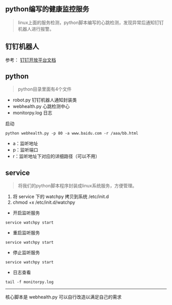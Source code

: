 ## python编写的健康监控服务

>linux上面的服务检测，python脚本编写的心跳检测，发现异常后通知钉钉机器人进行报警。

钉钉机器人
--------
参考：
[钉钉开放平台文档](https://open-doc.dingtalk.com/docs/doc.htm?spm=a219a.7629140.0.0.karFPe&treeId=257&articleId=105735&docType=1)

python
--------
> python目录里面有4个文件

- robot.py 钉钉机器人通知封装类
- webhealth.py 心跳检测中心
- monitorpy.log 日志

 启动

```
python webhealth.py -p 80 -a www.baidu.com -r /aaa/bb.html
```

- a：监听地址
- p：监听端口
- r：监听地址下对应的详细路径（可以不用）

service
--------
>将我们的python脚本程序封装成linux系统服务，方便管理。
1. 将 service 下的 watchpy 拷贝到系统 /etc/init.d
2. chmod +x /etc/init.d/watchpy


* 开启监听服务
```
service watchpy start
```
* 重启监听服务
```
service watchpy start
```
* 停止监听服务
```
service watchpy start
```
* 日志查看
```
tail -f monitorpy.log
```


----
核心脚本是 webhealth.py 可以自行改造以满足自己的需求